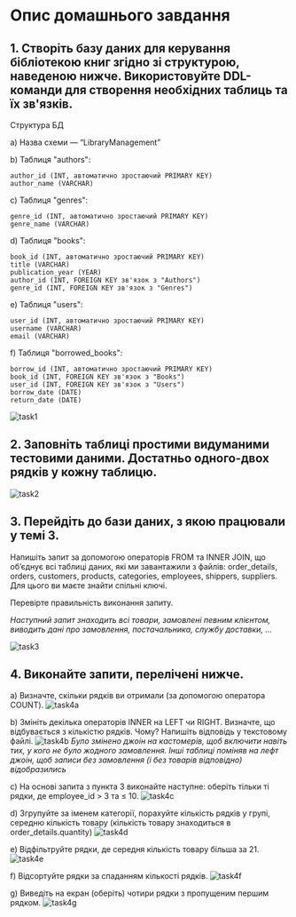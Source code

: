 # Опис домашнього завдання


## 1. Створіть базу даних для керування бібліотекою книг згідно зі структурою, наведеною нижче. Використовуйте DDL-команди для створення необхідних таблиць та їх зв'язків.
 

Структура БД

a) Назва схеми — “LibraryManagement”

b) Таблиця "authors":

    author_id (INT, автоматично зростаючий PRIMARY KEY)
    author_name (VARCHAR)

c) Таблиця "genres":

    genre_id (INT, автоматично зростаючий PRIMARY KEY)
    genre_name (VARCHAR)

d) Таблиця "books":

    book_id (INT, автоматично зростаючий PRIMARY KEY)
    title (VARCHAR)
    publication_year (YEAR)
    author_id (INT, FOREIGN KEY зв'язок з "Authors")
    genre_id (INT, FOREIGN KEY зв'язок з "Genres")

e) Таблиця "users":

    user_id (INT, автоматично зростаючий PRIMARY KEY)
    username (VARCHAR)
    email (VARCHAR)

f) Таблиця "borrowed_books":

    borrow_id (INT, автоматично зростаючий PRIMARY KEY)
    book_id (INT, FOREIGN KEY зв'язок з "Books")
    user_id (INT, FOREIGN KEY зв'язок з "Users")
    borrow_date (DATE)
    return_date (DATE)

![task1](assets/t1.png)

## 2. Заповніть таблиці простими видуманими тестовими даними. Достатньо одного-двох рядків у кожну таблицю.

![task2](assets/t2.png)

## 3. Перейдіть до бази даних, з якою працювали у темі 3. 

Напишіть запит за допомогою операторів FROM та INNER JOIN, що об’єднує всі таблиці даних, які ми завантажили з файлів: order_details, orders, customers, products, categories, employees, shippers, suppliers. Для цього ви маєте знайти спільні ключі.

Перевірте правильність виконання запиту.

_Наступний запит знаходить всі товари, замовлені певним клієнтом, виводить дані про замовлення, постачальника, службу доставки, ..._

![task3](assets/t3.png)


## 4. Виконайте запити, перелічені нижче.

a) Визначте, скільки рядків ви отримали (за допомогою оператора COUNT).
![task4a](assets/t4a.png)

b) Змініть декілька операторів INNER на LEFT чи RIGHT. Визначте, що відбувається з кількістю рядків. Чому? Напишіть відповідь у текстовому файлі.
![task4b](assets/t4b.png)
_Було змінено джоін на кастомерів, щоб включити навіть тих, у кого не було жодного замовлення. Інші таблиці поміняв на лефт джоін, щоб записи без замовлення (і без товарів відповідно) відобразились_

с) На основі запита з пункта 3 виконайте наступне: оберіть тільки ті рядки, де employee_id > 3 та ≤ 10.
![task4c](assets/t4c.png)

d) Згрупуйте за іменем категорії, порахуйте кількість рядків у групі, середню кількість товару (кількість товару знаходиться в order_details.quantity)
![task4d](assets/t4d.png)

e) Відфільтруйте рядки, де середня кількість товару більша за 21.
![task4e](assets/t4e.png)

f) Відсортуйте рядки за спаданням кількості рядків.
![task4f](assets/t4f.png)

g) Виведіть на екран (оберіть) чотири рядки з пропущеним першим рядком.
![task4g](assets/t4g.png)